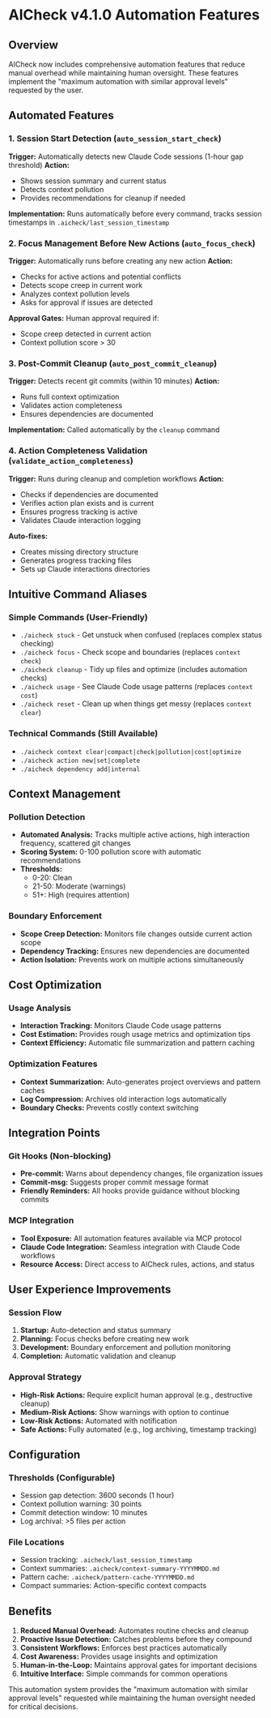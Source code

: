 # AICheck v4.1.0 Automation Features

## Overview

AICheck now includes comprehensive automation features that reduce manual overhead while maintaining human oversight. These features implement the "maximum automation with similar approval levels" requested by the user.

## Automated Features

### 1. Session Start Detection (`auto_session_start_check`)

**Trigger:** Automatically detects new Claude Code sessions (1-hour gap threshold)
**Action:** 
- Shows session summary and current status
- Detects context pollution 
- Provides recommendations for cleanup if needed

**Implementation:** Runs automatically before every command, tracks session timestamps in `.aicheck/last_session_timestamp`

### 2. Focus Management Before New Actions (`auto_focus_check`)

**Trigger:** Automatically runs before creating any new action
**Action:**
- Checks for active actions and potential conflicts
- Detects scope creep in current work
- Analyzes context pollution levels
- Asks for approval if issues are detected

**Approval Gates:** Human approval required if:
- Scope creep detected in current action
- Context pollution score > 30

### 3. Post-Commit Cleanup (`auto_post_commit_cleanup`)

**Trigger:** Detects recent git commits (within 10 minutes)
**Action:**
- Runs full context optimization
- Validates action completeness
- Ensures dependencies are documented

**Implementation:** Called automatically by the `cleanup` command

### 4. Action Completeness Validation (`validate_action_completeness`)

**Trigger:** Runs during cleanup and completion workflows
**Action:**
- Checks if dependencies are documented
- Verifies action plan exists and is current
- Ensures progress tracking is active
- Validates Claude interaction logging

**Auto-fixes:**
- Creates missing directory structure
- Generates progress tracking files
- Sets up Claude interactions directories

## Intuitive Command Aliases

### Simple Commands (User-Friendly)
- `./aicheck stuck` - Get unstuck when confused (replaces complex status checking)
- `./aicheck focus` - Check scope and boundaries (replaces `context check`)
- `./aicheck cleanup` - Tidy up files and optimize (includes automation checks)
- `./aicheck usage` - See Claude Code usage patterns (replaces `context cost`)
- `./aicheck reset` - Clean up when things get messy (replaces `context clear`)

### Technical Commands (Still Available)
- `./aicheck context clear|compact|check|pollution|cost|optimize`
- `./aicheck action new|set|complete`
- `./aicheck dependency add|internal`

## Context Management

### Pollution Detection
- **Automated Analysis:** Tracks multiple active actions, high interaction frequency, scattered git changes
- **Scoring System:** 0-100 pollution score with automatic recommendations
- **Thresholds:** 
  - 0-20: Clean
  - 21-50: Moderate (warnings)
  - 51+: High (requires attention)

### Boundary Enforcement
- **Scope Creep Detection:** Monitors file changes outside current action scope
- **Dependency Tracking:** Ensures new dependencies are documented
- **Action Isolation:** Prevents work on multiple actions simultaneously

## Cost Optimization

### Usage Analysis
- **Interaction Tracking:** Monitors Claude Code usage patterns
- **Cost Estimation:** Provides rough usage metrics and optimization tips
- **Context Efficiency:** Automatic file summarization and pattern caching

### Optimization Features
- **Context Summarization:** Auto-generates project overviews and pattern caches
- **Log Compression:** Archives old interaction logs automatically
- **Boundary Checks:** Prevents costly context switching

## Integration Points

### Git Hooks (Non-blocking)
- **Pre-commit:** Warns about dependency changes, file organization issues
- **Commit-msg:** Suggests proper commit message format
- **Friendly Reminders:** All hooks provide guidance without blocking commits

### MCP Integration
- **Tool Exposure:** All automation features available via MCP protocol
- **Claude Code Integration:** Seamless integration with Claude Code workflows
- **Resource Access:** Direct access to AICheck rules, actions, and status

## User Experience Improvements

### Session Flow
1. **Startup:** Auto-detection and status summary
2. **Planning:** Focus checks before creating new work
3. **Development:** Boundary enforcement and pollution monitoring
4. **Completion:** Automatic validation and cleanup

### Approval Strategy
- **High-Risk Actions:** Require explicit human approval (e.g., destructive cleanup)
- **Medium-Risk Actions:** Show warnings with option to continue
- **Low-Risk Actions:** Automated with notification
- **Safe Actions:** Fully automated (e.g., log archiving, timestamp tracking)

## Configuration

### Thresholds (Configurable)
- Session gap detection: 3600 seconds (1 hour)
- Context pollution warning: 30 points
- Commit detection window: 10 minutes
- Log archival: >5 files per action

### File Locations
- Session tracking: `.aicheck/last_session_timestamp`
- Context summaries: `.aicheck/context-summary-YYYYMMDD.md`
- Pattern cache: `.aicheck/pattern-cache-YYYYMMDD.md`
- Compact summaries: Action-specific context compacts

## Benefits

1. **Reduced Manual Overhead:** Automates routine checks and cleanup
2. **Proactive Issue Detection:** Catches problems before they compound
3. **Consistent Workflows:** Enforces best practices automatically
4. **Cost Awareness:** Provides usage insights and optimization
5. **Human-in-the-Loop:** Maintains approval gates for important decisions
6. **Intuitive Interface:** Simple commands for common operations

This automation system provides the "maximum automation with similar approval levels" requested while maintaining the human oversight needed for critical decisions.